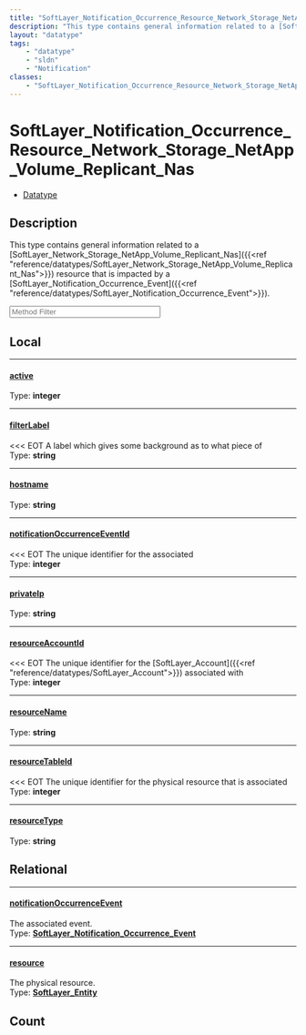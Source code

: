 ```yaml
---
title: "SoftLayer_Notification_Occurrence_Resource_Network_Storage_NetApp_Volume_Replicant_Nas"
description: "This type contains general information related to a [SoftLayer_Network_Storage_NetApp_Volume_Replicant_Nas]({{<ref 'refe... "
layout: "datatype"
tags:
    - "datatype"
    - "sldn"
    - "Notification"
classes:
    - "SoftLayer_Notification_Occurrence_Resource_Network_Storage_NetApp_Volume_Replicant_Nas"
---
```


# SoftLayer_Notification_Occurrence_Resource_Network_Storage_NetApp_Volume_Replicant_Nas
<div id='service-datatype'>
    <ul id='sldn-reference-tabs'>
        <li id='datatype'> <a href='/reference/datatypes/SoftLayer_Notification_Occurrence_Resource_Network_Storage_NetApp_Volume_Replicant_Nas' >Datatype</a></li>
    </ul>
</div>

## Description 
This type contains general information related to a [SoftLayer_Network_Storage_NetApp_Volume_Replicant_Nas]({{<ref "reference/datatypes/SoftLayer_Network_Storage_NetApp_Volume_Replicant_Nas">}}) resource that is impacted by a [SoftLayer_Notification_Occurrence_Event]({{<ref "reference/datatypes/SoftLayer_Notification_Occurrence_Event">}}). 





<!-- Service Filer BEGIN -->
<div class="view-filters">
        <div class="clearfix">
            <div class="search-input-box">
                <input placeholder="Method Filter" onkeyup="titleSearch(inputId='prop-input', divId='properties', elementClass='prop-row')" 
                    type="text" id="prop-input" value="" size="30" maxlength="128" class="form-text">
            </div>
        </div>
</div>
<!-- Service Filer END -->

<div id="properties" class="content">
<div id="localProperties" class="prop-content" >

## Local
-----
[active]: #active
#### [active]
  
<span class="type-label">Type: </span>**integer**

-----
[filterLabel]: #filterlabel
#### [filterLabel]
<<< EOT A label which gives some background as to what piece of  
<span class="type-label">Type: </span>**string**

-----
[hostname]: #hostname
#### [hostname]
  
<span class="type-label">Type: </span>**string**

-----
[notificationOccurrenceEventId]: #notificationoccurrenceeventid
#### [notificationOccurrenceEventId]
<<< EOT The unique identifier for the associated  
<span class="type-label">Type: </span>**integer**

-----
[privateIp]: #privateip
#### [privateIp]
  
<span class="type-label">Type: </span>**string**

-----
[resourceAccountId]: #resourceaccountid
#### [resourceAccountId]
<<< EOT The unique identifier for the [SoftLayer_Account]({{<ref "reference/datatypes/SoftLayer_Account">}}) associated with  
<span class="type-label">Type: </span>**integer**

-----
[resourceName]: #resourcename
#### [resourceName]
  
<span class="type-label">Type: </span>**string**

-----
[resourceTableId]: #resourcetableid
#### [resourceTableId]
<<< EOT The unique identifier for the physical resource that is associated  
<span class="type-label">Type: </span>**integer**

-----
[resourceType]: #resourcetype
#### [resourceType]
  
<span class="type-label">Type: </span>**string**

</div>
<!-- LOCAL PROPERTY END -->

<div id="relationalProperties"  class="prop-content" >

## Relational
-----
[notificationOccurrenceEvent]: #notificationoccurrenceevent
#### [notificationOccurrenceEvent]
The associated event.  
<span class="type-label">Type: </span>**<a href='/reference/datatypes/SoftLayer_Notification_Occurrence_Event'>SoftLayer_Notification_Occurrence_Event </a>**

-----
[resource]: #resource
#### [resource]
The physical resource.  
<span class="type-label">Type: </span>**<a href='/reference/datatypes/SoftLayer_Entity'>SoftLayer_Entity </a>**


## Count
</div>


